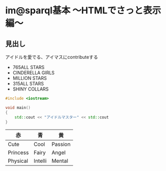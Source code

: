 # im@sparql基本 ～HTMLでさっと表示編～

## 見出し

アイドルを愛でる、アイマスにcontributeする

- 765ALL STARS
- CINDERELLA GIRLS
- MILLION STARS
- 315ALL STARS
- SHINY COLLARS

```c++
#include <iostream>

void main()
{
    std::cout << "アイドルマスター" << std::cout
}
```

| 赤       | 青      | 黄      |
| -------- | ------- | ------- |
| Cute     | Cool    | Passion |
| Princess | Fairy   | Angel   |
| Physical | Intelli | Mental  |
